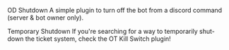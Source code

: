 OD Shutdown
A simple plugin to turn off the bot from a discord command (server & bot owner only).

Temporary Shutdown
If you're searching for a way to temporarily shut-down the ticket system, check the OT Kill Switch plugin!

